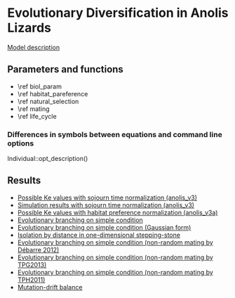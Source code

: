 Evolutionary Diversification in Anolis Lizards
================================================================================

[Model description](model.html)

Parameters and functions
--------------------------------------------------------------------------------

- \ref biol_param
- \ref habitat_pareference
- \ref natural_selection
- \ref mating
- \ref life_cycle

### Differences in symbols between equations and command line options

Individual::opt_description()


Results
--------------------------------------------------------------------------------

- [Possible Ke values with sojourn time normalization (anolis_v3)](http://meme.biology.tohoku.ac.jp/edal/results/ke_v3.html)
- [Simulation results with sojourn time normalization (anolis_v3)](http://meme.biology.tohoku.ac.jp/edal/results/sim_v3.html)
- [Possible Ke values with habitat preference normalization (anolis_v3a)](http://meme.biology.tohoku.ac.jp/edal/results/ke_v3a.html)
- [Evolutionary branching on simple condition](http://meme.biology.tohoku.ac.jp/edal/results/ad_20141112.html)
- [Evolutionary branching on simple condition (Gaussian form)](http://meme.biology.tohoku.ac.jp/edal/results/ad_20141122.html)
- [Isolation by distance in one-dimensional stepping-stone](http://meme.biology.tohoku.ac.jp/edal/results/ibd_20141203.html)
- [Evolutionary branching on simple condition (non-random mating by Débarre 2012)](http://meme.biology.tohoku.ac.jp/edal/results/ad_20141206.html)
- [Evolutionary branching on simple condition (non-random mating by TPG2013)](http://meme.biology.tohoku.ac.jp/edal/results/ad_20141210.html)
- [Evolutionary branching on simple condition (non-random mating by TPH2011)](http://meme.biology.tohoku.ac.jp/edal/results/ad_20141122-d.html)
- [Mutation-drift balance](http://meme.biology.tohoku.ac.jp/edal/results/mutation_drift.html)

